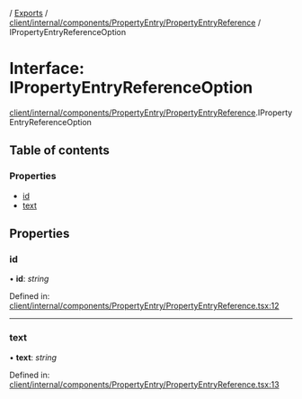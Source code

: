 [](../README.md) / [Exports](../modules.md) / [client/internal/components/PropertyEntry/PropertyEntryReference](../modules/client_internal_components_propertyentry_propertyentryreference.md) / IPropertyEntryReferenceOption

# Interface: IPropertyEntryReferenceOption

[client/internal/components/PropertyEntry/PropertyEntryReference](../modules/client_internal_components_propertyentry_propertyentryreference.md).IPropertyEntryReferenceOption

## Table of contents

### Properties

- [id](client_internal_components_propertyentry_propertyentryreference.ipropertyentryreferenceoption.md#id)
- [text](client_internal_components_propertyentry_propertyentryreference.ipropertyentryreferenceoption.md#text)

## Properties

### id

• **id**: *string*

Defined in: [client/internal/components/PropertyEntry/PropertyEntryReference.tsx:12](https://github.com/onzag/itemize/blob/28218320/client/internal/components/PropertyEntry/PropertyEntryReference.tsx#L12)

___

### text

• **text**: *string*

Defined in: [client/internal/components/PropertyEntry/PropertyEntryReference.tsx:13](https://github.com/onzag/itemize/blob/28218320/client/internal/components/PropertyEntry/PropertyEntryReference.tsx#L13)
